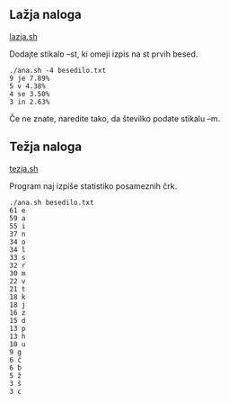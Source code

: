 ## Lažja naloga

[lazja.sh](https://github.com/medja/os-gradivo/commit/28cfde3ee14c5eb7127dafc2d393e950f67bf28f)

Dodajte stikalo –st, ki omeji izpis na st prvih besed.

```
./ana.sh -4 besedilo.txt
9 je 7.89%
5 v 4.38%
4 se 3.50%
3 in 2.63%
```

Če ne znate, naredite tako, da številko podate stikalu –m.

## Težja naloga

[tezja.sh](https://github.com/medja/os-gradivo/commit/28cfde3ee14c5eb7127dafc2d393e950f67bf28f)

Program naj izpiše statistiko posameznih črk.

```
./ana.sh besedilo.txt
61 e
59 a
55 i
37 n
34 o
34 l
33 s
32 r
30 m
22 v
21 t
18 k
18 j
16 z
15 d
13 p
13 h
10 u
9 g
6 č
6 b
5 ž
3 š
3 c
```
